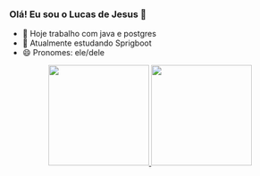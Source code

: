 ### Olá! Eu sou o Lucas de Jesus 👋

- 🔭 Hoje trabalho com java e postgres
- 🌱 Atualmente estudando Sprigboot
- 😄 Pronomes: ele/dele

<div align="center">
  <a href="https://github.com/lucasjesus682">
  <img height="180em" src="https://github-readme-stats.vercel.app/api?username=lucasjesus682&show_icons=true&theme=dracula&include_all_commits=true&count_private=true"/>
  <img height="180em" src="https://github-readme-stats.vercel.app/api/top-langs/?username=lucasjesus682&layout=compact&langs_count=7&theme=dracula"/>
</div>


